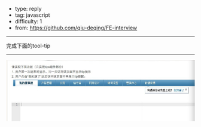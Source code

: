 
- type: reply
- tag: javascript
- difficulty:  1
- from: https://github.com/qiu-deqing/FE-interview

--------

完成下面的tool-tip

---------

![xxx](img/tip-box.jpg)

